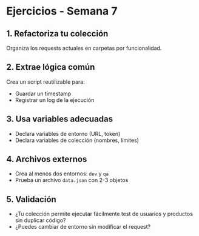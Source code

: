 # Ejercicios - Semana 7

## 1. Refactoriza tu colección
Organiza los requests actuales en carpetas por funcionalidad.

## 2. Extrae lógica común
Crea un script reutilizable para:
- Guardar un timestamp
- Registrar un log de la ejecución

## 3. Usa variables adecuadas
- Declara variables de entorno (URL, token)
- Declara variables de colección (nombres, límites)

## 4. Archivos externos
- Crea al menos dos entornos: `dev` y `qa`
- Prueba un archivo `data.json` con 2-3 objetos

## 5. Validación
- ¿Tu colección permite ejecutar fácilmente test de usuarios y productos sin duplicar código?
- ¿Puedes cambiar de entorno sin modificar el request?

